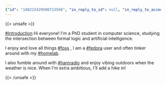 ```yaml
---
{"id": "108222429500713598", "in_reply_to_id": null, "in_reply_to_account_id": null, "sensitive": false, "spoiler_text": "", "visibility": "public", "language": "en", "replies_count": 6, "reblogs_count": 9, "favourites_count": 41, "edited_at": null, "reblog": null, "application": null, "account": {"id": "108219415927856966", "username": "brozek", "acct": "brozek", "display_name": "Brandon Rozek", "url": "https://fosstodon.org/@brozek", "avatar": "https://cdn.fosstodon.org/accounts/avatars/108/219/415/927/856/966/original/c007afd0c6749859.png", "avatar_static": "https://cdn.fosstodon.org/accounts/avatars/108/219/415/927/856/966/original/c007afd0c6749859.png", "header": "https://fosstodon.org/headers/original/missing.png", "header_static": "https://fosstodon.org/headers/original/missing.png", "emojis": [{"shortcode": "kdelight", "url": "https://cdn.fosstodon.org/custom_emojis/images/000/106/750/original/22f2a8da54322c05.png", "static_url": "https://cdn.fosstodon.org/custom_emojis/images/000/106/750/static/22f2a8da54322c05.png", "visible_in_picker": true}, {"shortcode": "fedora", "url": "https://cdn.fosstodon.org/custom_emojis/images/000/225/367/original/f0c78925a380caa3.png", "static_url": "https://cdn.fosstodon.org/custom_emojis/images/000/225/367/static/f0c78925a380caa3.png", "visible_in_picker": true}, {"shortcode": "firefoxnew", "url": "https://cdn.fosstodon.org/custom_emojis/images/000/106/753/original/9ad36311d3fa683b.png", "static_url": "https://cdn.fosstodon.org/custom_emojis/images/000/106/753/static/9ad36311d3fa683b.png", "visible_in_picker": true}, {"shortcode": "thunderbird", "url": "https://cdn.fosstodon.org/custom_emojis/images/000/010/377/original/4bc6f0caa347f85a.png", "static_url": "https://cdn.fosstodon.org/custom_emojis/images/000/010/377/static/4bc6f0caa347f85a.png", "visible_in_picker": true}, {"shortcode": "nextcloud", "url": "https://cdn.fosstodon.org/custom_emojis/images/000/010/361/original/nextcloud.png", "static_url": "https://cdn.fosstodon.org/custom_emojis/images/000/010/361/static/nextcloud.png", "visible_in_picker": true}], "fields": [{"name": "Website", "value": "<a href=\"https://brandonrozek.com\" target=\"_blank\" rel=\"nofollow noopener noreferrer me\"><span class=\"invisible\">https://</span><span class=\"\">brandonrozek.com</span><span class=\"invisible\"></span></a>", "verified_at": "2022-05-01T03:44:26.506+00:00"}, {"name": "GitHub", "value": "<a href=\"https://github.com/Brandon-Rozek\" target=\"_blank\" rel=\"nofollow noopener noreferrer me\"><span class=\"invisible\">https://</span><span class=\"\">github.com/Brandon-Rozek</span><span class=\"invisible\"></span></a>", "verified_at": null}, {"name": "Uses", "value": ":kdelight: :fedora: :firefoxnew: :thunderbird: :nextcloud:", "verified_at": null}]}, "media_attachments": [], "mentions": [], "tags": [{"name": "hamradio", "url": "https://fosstodon.org/tags/hamradio"}, {"name": "homelab", "url": "https://fosstodon.org/tags/homelab"}, {"name": "fedora", "url": "https://fosstodon.org/tags/fedora"}, {"name": "foss", "url": "https://fosstodon.org/tags/foss"}, {"name": "introduction", "url": "https://fosstodon.org/tags/introduction"}], "emojis": [], "card": null, "poll": null, "syndication": "https://fosstodon.org/@brozek/108222429500713598", "date": "2022-04-30T18:27:03.588Z"}
---
```

{{< unsafe >}}
<p><a href="https://fosstodon.org/tags/Introduction" class="mention hashtag" rel="tag">#<span>Introduction</span></a> Hi everyone! I&#39;m a PhD student in computer science, studying the intersection between formal logic and artificial intelligence.</p><p>I enjoy and love all things <a href="https://fosstodon.org/tags/foss" class="mention hashtag" rel="tag">#<span>foss</span></a> , I am a <a href="https://fosstodon.org/tags/fedora" class="mention hashtag" rel="tag">#<span>fedora</span></a> user and often tinker around with my <a href="https://fosstodon.org/tags/homelab" class="mention hashtag" rel="tag">#<span>homelab</span></a>.</p><p>I also fumble around with <a href="https://fosstodon.org/tags/hamradio" class="mention hashtag" rel="tag">#<span>hamradio</span></a> and enjoy vibing outdoors when the weather is nice. When I&#39;m extra ambitious, I&#39;ll add a hike in!</p>
{{< /unsafe >}}
